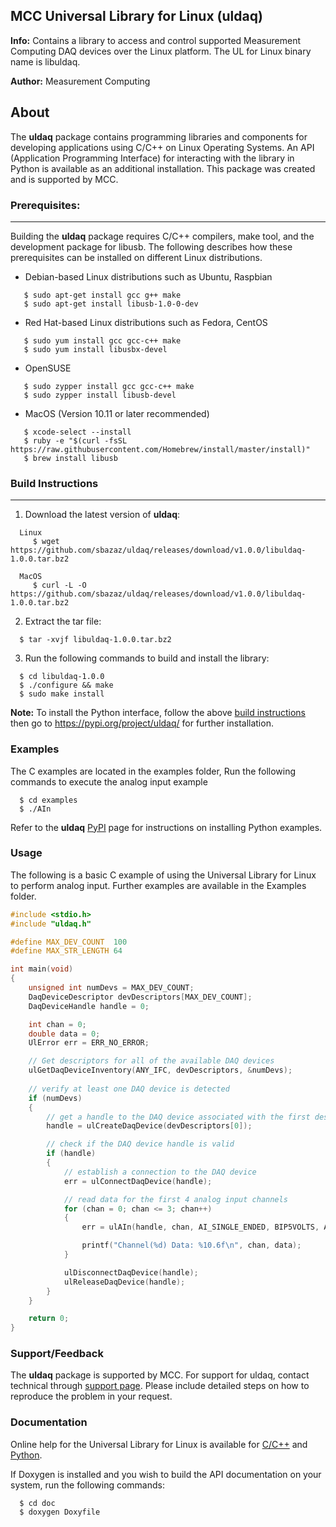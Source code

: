 ## MCC Universal Library for Linux (uldaq)
**Info:** Contains a library to access and control supported Measurement Computing DAQ devices over the Linux platform. The UL for Linux binary name is libuldaq.

**Author:** Measurement Computing

## About
The **uldaq** package contains programming libraries and components for developing applications using C/C++ on Linux Operating Systems. An API (Application Programming Interface) for interacting with the library in Python is available as an additional installation. This package was created and is supported by MCC. 

### Prerequisites:
---------------
Building the **uldaq** package requires C/C++ compilers, make tool, and the development package for libusb. The following describes how these prerequisites can be installed on different Linux distributions.
  
  - Debian-based Linux distributions such as Ubuntu, Raspbian
  
  ```
     $ sudo apt-get install gcc g++ make
     $ sudo apt-get install libusb-1.0-0-dev
  ```
  - Red Hat-based Linux distributions such as Fedora, CentOS
  
  ```
     $ sudo yum install gcc gcc-c++ make
     $ sudo yum install libusbx-devel
  ```
     
  - OpenSUSE 
  
  ```
     $ sudo zypper install gcc gcc-c++ make
     $ sudo zypper install libusb-devel
  ```
  
  - MacOS (Version 10.11 or later recommended)
  
  ```
     $ xcode-select --install
     $ ruby -e "$(curl -fsSL https://raw.githubusercontent.com/Homebrew/install/master/install)"
     $ brew install libusb
  ```

### Build Instructions
---------------------

1. Download the latest version of **uldaq**:

```
  Linux
     $ wget https://github.com/sbazaz/uldaq/releases/download/v1.0.0/libuldaq-1.0.0.tar.bz2
  
  MacOS
     $ curl -L -O https://github.com/sbazaz/uldaq/releases/download/v1.0.0/libuldaq-1.0.0.tar.bz2
``` 
2. Extract the tar file:
 
```
  $ tar -xvjf libuldaq-1.0.0.tar.bz2
```
  
3. Run the following commands to build and install the library:

```
  $ cd libuldaq-1.0.0
  $ ./configure && make
  $ sudo make install
```

**Note:** To install the Python interface, follow the above [build instructions](#build-instructions) then go to https://pypi.org/project/uldaq/ for further installation.
  
### Examples
The C examples are located in the examples folder, Run the following commands to execute the analog input example 

```
  $ cd examples
  $ ./AIn
```
Refer to the **uldaq** [PyPI](https://pypi.org/project/uldaq/) page for instructions on installing Python examples.

### Usage
The following is a basic C example of using the Universal Library for Linux to perform analog input. Further examples are available in the Examples folder.
``` C
#include <stdio.h>
#include "uldaq.h"

#define MAX_DEV_COUNT  100
#define MAX_STR_LENGTH 64

int main(void)
{
	unsigned int numDevs = MAX_DEV_COUNT;
	DaqDeviceDescriptor devDescriptors[MAX_DEV_COUNT];
	DaqDeviceHandle handle = 0;

	int chan = 0;
	double data = 0;
	UlError err = ERR_NO_ERROR;

	// Get descriptors for all of the available DAQ devices
	ulGetDaqDeviceInventory(ANY_IFC, devDescriptors, &numDevs);
	
	// verify at least one DAQ device is detected
	if (numDevs)
	{
		// get a handle to the DAQ device associated with the first descriptor
		handle = ulCreateDaqDevice(devDescriptors[0]);

		// check if the DAQ device handle is valid
		if (handle)
		{
			// establish a connection to the DAQ device
			err = ulConnectDaqDevice(handle);

			// read data for the first 4 analog input channels
			for (chan = 0; chan <= 3; chan++)
			{
				err = ulAIn(handle, chan, AI_SINGLE_ENDED, BIP5VOLTS, AIN_FF_DEFAULT, &data);

				printf("Channel(%d) Data: %10.6f\n", chan, data);
			}

			ulDisconnectDaqDevice(handle);
			ulReleaseDaqDevice(handle);
		}
	}

	return 0;
}
```
### Support/Feedback
The **uldaq** package is supported by MCC. For support for uldaq, contact technical through [support page](https://www.mccdaq.com/support/support_form.aspx). Please include detailed steps on how to reproduce the problem in your request.

### Documentation
Online help for the Universal Library for Linux is available for [C/C++](https://www.mccdaq.com/PDFs/Manuals/UL-Linux/c/index.html) and [Python](https://www.mccdaq.com/PDFs/Manuals/UL-Linux/python/index.html).

If Doxygen is installed and you wish to build the API documentation on your system, run the following commands:

```
  $ cd doc
  $ doxygen Doxyfile
```
